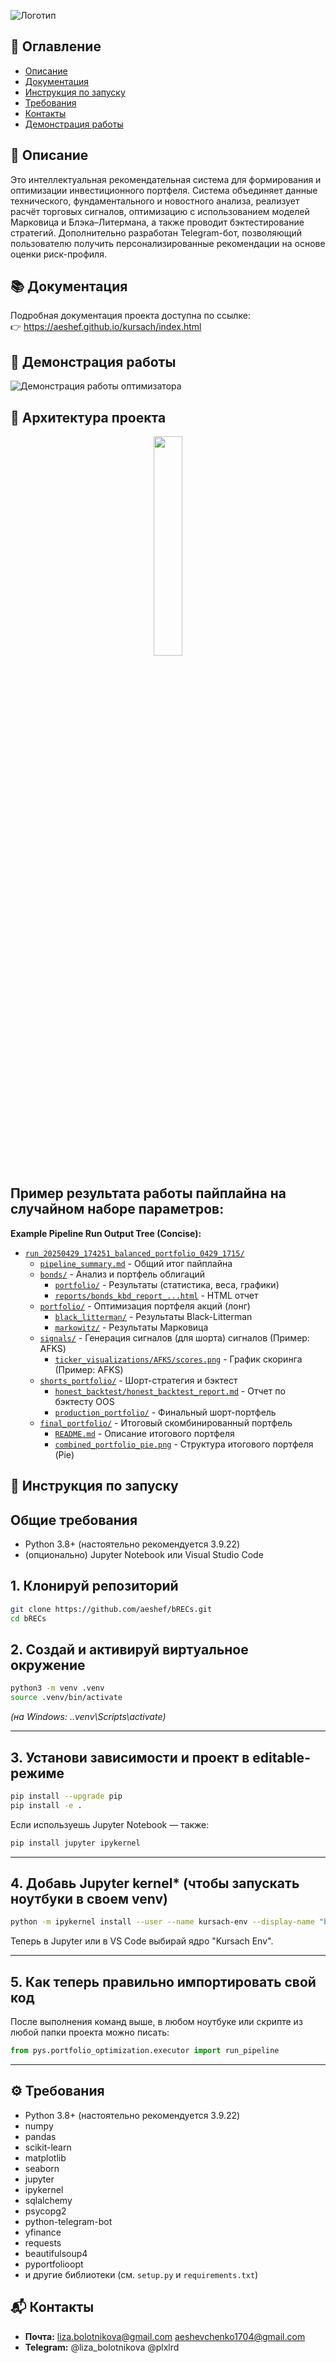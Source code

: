 ![Логотип](https://i.ibb.co/pVLH0Ky/IMAGE-2025-04-28-15-06-10.jpg)

## 📑 Оглавление
- [Описание](#описание)
- [Документация](#документация)
- [Инструкция по запуску](#инструкция-по-запуску)
- [Требования](#требования)
- [Контакты](#контакты)
- [Демонстрация работы](#демонстрацияработы)

## 📝 Описание
Это интеллектуальная рекомендательная система для формирования и оптимизации инвестиционного портфеля. Система объединяет данные технического, фундаментального и новостного анализа, реализует расчёт торговых сигналов, оптимизацию с использованием моделей Марковица и Блэка–Литермана, а также проводит бэктестирование стратегий. Дополнительно разработан Telegram-бот, позволяющий пользователю получить персонализированные рекомендации на основе оценки риск-профиля.

## 📚 Документация
Подробная документация проекта доступна по ссылке:  
👉 https://aeshef.github.io/kursach/index.html

## 🎥 Демонстрация работы

![Демонстрация работы оптимизатора](assets/demo.gif)

## 📌 Архитектура проекта

<p align="center">
  <img src="https://i.ibb.co/G3scrSyR/IMAGE-2025-04-29-19-38-11.jpg" width="30%">
</p>

## Пример результата работы пайплайна на случайном наборе параметров:

**Example Pipeline Run Output Tree (Concise):**

*   [`run_20250429_174251_balanced_portfolio_0429_1715/`](https://github.com/aeshef/kursach/tree/main/data/pipeline_runs/run_20250429_174251_balanced_portfolio_0429_1715)
    *   [`pipeline_summary.md`](https://github.com/aeshef/kursach/blob/main/data/pipeline_runs/run_20250429_174251_balanced_portfolio_0429_1715/pipeline_summary.md) - Общий итог пайплайна
    *   [`bonds/`](https://github.com/aeshef/kursach/tree/main/data/pipeline_runs/run_20250429_174251_balanced_portfolio_0429_1715/bonds/) - Анализ и портфель облигаций
        *   [`portfolio/`](https://github.com/aeshef/kursach/tree/main/data/pipeline_runs/run_20250429_174251_balanced_portfolio_0429_1715/bonds/portfolio/) - Результаты (статистика, веса, графики)
        *   [`reports/bonds_kbd_report_...html`](https://github.com/aeshef/kursach/blob/main/data/pipeline_runs/run_20250429_174251_balanced_portfolio_0429_1715/bonds/reports/bonds_kbd_report_20250429_174251.html) - HTML отчет
    *   [`portfolio/`](https://github.com/aeshef/kursach/tree/main/data/pipeline_runs/run_20250429_174251_balanced_portfolio_0429_1715/portfolio/) - Оптимизация портфеля акций (лонг)
        *   [`black_litterman/`](https://github.com/aeshef/kursach/tree/main/data/pipeline_runs/run_20250429_174251_balanced_portfolio_0429_1715/portfolio/black_litterman/) - Результаты Black-Litterman
        *   [`markowitz/`](https://github.com/aeshef/kursach/tree/main/data/pipeline_runs/run_20250429_174251_balanced_portfolio_0429_1715/portfolio/markowitz/) - Результаты Марковица
    *   [`signals/`](https://github.com/aeshef/kursach/tree/main/data/pipeline_runs/run_20250429_174251_balanced_portfolio_0429_1715/signals/) - Генерация сигналов (для шорта)
 сигналов (Пример: AFKS)
        *   [`ticker_visualizations/AFKS/scores.png`](https://github.com/aeshef/kursach/blob/main/data/pipeline_runs/run_20250429_174251_balanced_portfolio_0429_1715/signals/ticker_visualizations/AFKS/scores.png) - График скоринга (Пример: AFKS)
    *   [`shorts_portfolio/`](https://github.com/aeshef/kursach/tree/main/data/pipeline_runs/run_20250429_174251_balanced_portfolio_0429_1715/shorts_portfolio/) - Шорт-стратегия и бэктест
        *   [`honest_backtest/honest_backtest_report.md`](https://github.com/aeshef/kursach/blob/main/data/pipeline_runs/run_20250429_174251_balanced_portfolio_0429_1715/shorts_portfolio/honest_backtest/honest_backtest_report.md) - Отчет по бэктесту OOS
        *   [`production_portfolio/`](https://github.com/aeshef/kursach/tree/main/data/pipeline_runs/run_20250429_174251_balanced_portfolio_0429_1715/shorts_portfolio/production_portfolio/) - Финальный шорт-портфель
    *   [`final_portfolio/`](https://github.com/aeshef/kursach/tree/main/data/pipeline_runs/run_20250429_174251_balanced_portfolio_0429_1715/final_portfolio/) - Итоговый скомбинированный портфель
        *   [`README.md`](https://github.com/aeshef/kursach/blob/main/data/pipeline_runs/run_20250429_174251_balanced_portfolio_0429_1715/final_portfolio/README.md) - Описание итогового портфеля
        *   [`combined_portfolio_pie.png`](https://github.com/aeshef/kursach/blob/main/data/pipeline_runs/run_20250429_174251_balanced_portfolio_0429_1715/final_portfolio/combined_portfolio_pie.png) - Структура итогового портфеля (Pie)



## 🚀 Инструкция по запуску

## Общие требования

- Python 3.8+ (настоятельно рекомендуется 3.9.22)
- (опционально) Jupyter Notebook или Visual Studio Code

## 1. Клонируй репозиторий

```bash
git clone https://github.com/aeshef/bRECs.git
cd bRECs
```

## 2. Создай и активируй виртуальное окружение

```bash
python3 -m venv .venv
source .venv/bin/activate
```

*(на Windows: .\.venv\Scripts\activate)*

---

## 3. Установи зависимости и проект в editable-режиме

```bash
pip install --upgrade pip
pip install -e .
```
Если используешь Jupyter Notebook — также:

```bash
pip install jupyter ipykernel
```

---

## 4. Добавь Jupyter kernel* (чтобы запускать ноутбуки в своем venv)

```bash
python -m ipykernel install --user --name kursach-env --display-name "bRECs env"
```

Теперь в Jupyter или в VS Code выбирай ядро "Kursach Env".

---

## 5. Как теперь правильно импортировать свой код

После выполнения команд выше, в любом ноутбуке или скрипте из любой папки проекта можно писать:

```py
from pys.portfolio_optimization.executor import run_pipeline
```

---

## ⚙️ Требования
- Python 3.8+ (настоятельно рекомендуется 3.9.22)
- numpy  
- pandas  
- scikit-learn  
- matplotlib  
- seaborn  
- jupyter  
- ipykernel  
- sqlalchemy  
- psycopg2  
- python-telegram-bot  
- yfinance  
- requests  
- beautifulsoup4  
- pyportfolioopt  
- и другие библиотеки (см. `setup.py` и `requirements.txt`)

## 📬 Контакты
- **Почта:** liza.bolotnikova@gmail.com aeshevchenko1704@gmail.com
- **Telegram:** @liza_bolotnikova @plxlrd

